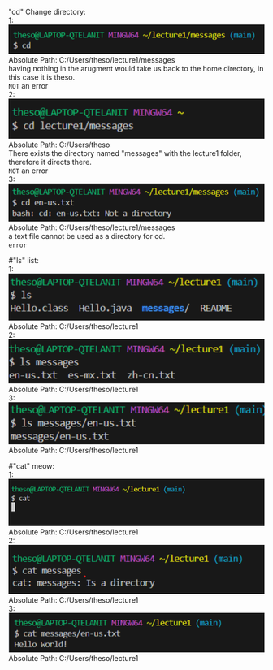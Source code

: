 "cd" Change directory:  <br>
1:![image](1lab1.png)  <br> Absolute Path: C:/Users/theso/lecture1/messages  <br> having nothing in the arugment would take us back to the home directory, in this case it is theso.  <br> `NOT` an error  <br>
2: ![image](2lab1.png)  <br> Absolute Path: C:/Users/theso  <br> There exists the directory named "messages" with the lecture1 folder, therefore it directs there.  <br> `NOT` an error  <br>
3: ![image](3lab1.png)  <br> Absolute Path: C:/Users/theso/lecture1/messages  <br> a text file cannot be used as a directory for cd. 
  <br>  `error`  <br>

#"ls" list:  <br>
1: ![image](4lab1.png)  <br> Absolute Path: C:/Users/theso/lecture1  <br> 
2: ![image](5lab1.png)  <br> Absolute Path: C:/Users/theso/lecture1  <br>
3: ![image](6lab1.png)  <br> Absolute Path: C:/Users/theso/lecture1  <br>


#"cat" meow:  <br>
1: ![image](7lab1.png)  <br> Absolute Path: C:/Users/theso/lecture1  <br>
2: ![image](8lab1.png)  <br> Absolute Path: C:/Users/theso/lecture1  <br>
3: ![image](9lab1.png)  <br> Absolute Path: C:/Users/theso/lecture1  <br>
